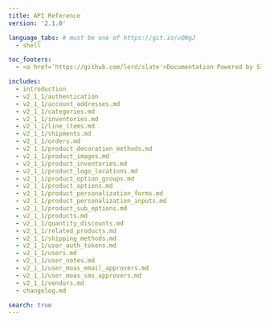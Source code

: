 ```yaml
---
title: API Reference
version: '2.1.0'

language_tabs: # must be one of https://git.io/vQNgJ
  - shell

toc_footers:
  - <a href='https://github.com/lord/slate'>Documentation Powered by Slate</a>

includes:
  - introduction
  - v2_1_1/authentication
  - v2_1_1/account_addresses.md
  - v2_1_1/categories.md
  - v2_1_1/inventories.md
  - v2_1_1/line_items.md
  - v2_1_1/shipments.md
  - v2_1_1/orders.md
  - v2_1_1/product_decoration_methods.md
  - v2_1_1/product_images.md
  - v2_1_1/product_inventories.md
  - v2_1_1/product_logo_locations.md
  - v2_1_1/product_option_groups.md
  - v2_1_1/product_options.md
  - v2_1_1/product_personalization_forms.md
  - v2_1_1/product_personalization_inputs.md
  - v2_1_1/product_sub_options.md
  - v2_1_1/products.md
  - v2_1_1/quantity_discounts.md
  - v2_1_1/related_products.md
  - v2_1_1/shipping_methods.md
  - v2_1_1/user_auth_tokens.md
  - v2_1_1/users.md
  - v2_1_1/user_notes.md
  - v2_1_1/user_moas_email_approvers.md
  - v2_1_1/user_moas_sms_approvers.md
  - v2_1_1/vendors.md
  - changelog.md

search: true
---
```

